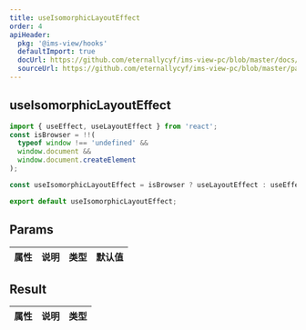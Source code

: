 ```yaml
---
title: useIsomorphicLayoutEffect
order: 4
apiHeader:
  pkg: '@ims-view/hooks'
  defaultImport: true
  docUrl: https://github.com/eternallycyf/ims-view-pc/blob/master/docs/hooks/useIsomorphicLayoutEffect.md
  sourceUrl: https://github.com/eternallycyf/ims-view-pc/blob/master/packages/hooks/src/useIsomorphicLayoutEffect.ts
---
```


## useIsomorphicLayoutEffect

```ts
import { useEffect, useLayoutEffect } from 'react';
const isBrowser = !!(
  typeof window !== 'undefined' &&
  window.document &&
  window.document.createElement
);

const useIsomorphicLayoutEffect = isBrowser ? useLayoutEffect : useEffect;

export default useIsomorphicLayoutEffect;
```

## Params

| 属性 | 说明 | 类型 | 默认值 |
| ---- | ---- | ---- | ------ |

## Result

| 属性 | 说明 | 类型 |
| ---- | ---- | ---- |
